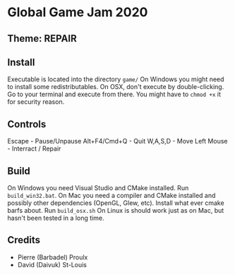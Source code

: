 # Global Game Jam 2020
## Theme: **REPAIR**

## Install
Executable is located into the directory `game/`
On Windows you might need to install some redistributables.
On OSX, don't execute by double-clicking. Go to your terminal and execute from there. You might have to `chmod +x` it for security reason.

## Controls
Escape - Pause/Unpause
Alt+F4/Cmd+Q - Quit
W,A,S,D - Move
Left Mouse - Interract / Repair

## Build
On Windows you need Visual Studio and CMake installed. Run `build_win32.bat`.
On Mac you need a compiler and CMake installed and possibly other dependencies (OpenGL, Glew, etc). Install what ever cmake barfs about. Run `build_osx.sh`
On Linux is should work just as on Mac, but hasn't been tested in a long time.

## Credits
- Pierre (Barbadel) Proulx
- David (Daivuk) St-Louis
